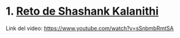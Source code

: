 # 1. [Reto de Shashank Kalanithi](https://github.com/TJhon/yt/blob/main/ch_1.md)

Link del video: https://www.youtube.com/watch?v=sSnbmbRmtSA


